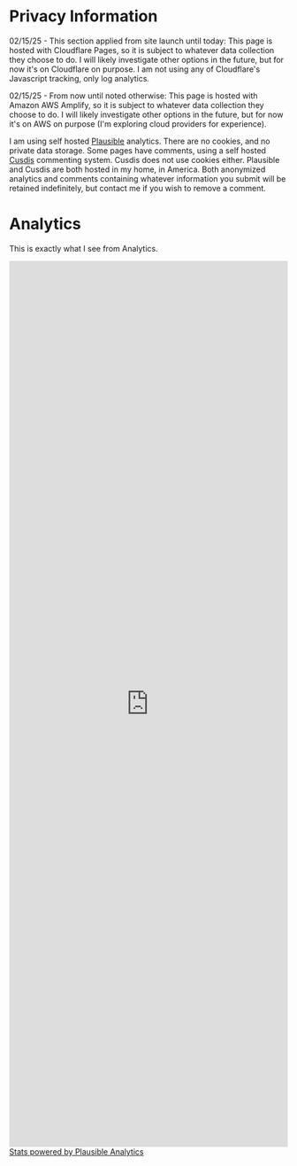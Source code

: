 <!-- BEGIN ARISE ------------------------------
Title:: "Privacy Information"

Author:: "Ben Robeson"
Description:: "Privacy details for the website."
Language:: "en"
Thumbnail:: "shield-question.svg"
Published Date:: "2025-01-24"
Modified Date:: "2025-01-28"

content_header:: "false"
rss_hide:: "false"
comments:: "true"
---- END ARISE \\ DO NOT MODIFY THIS LINE ---->

# Privacy Information

02/15/25 - This section applied from site launch until today:
This page is hosted with Cloudflare Pages, so it is subject to whatever data collection they choose to do. I will likely investigate other options in the future, but for now it's on Cloudflare on purpose. I am not using any of Cloudflare's Javascript tracking, only log analytics. 

02/15/25 - From now until noted otherwise:
This page is hosted with Amazon AWS Amplify, so it is subject to whatever data collection they choose to do. I will likely investigate other options in the future, but for now it's on AWS on purpose (I'm exploring cloud providers for experience). 

I am using self hosted <a href="https://plausible.io/self-hosted-web-analytics" target="_blank">Plausible</a> analytics. There are no cookies, and no private data storage. Some pages have comments, using a self hosted <a href="https://cusdis.com/doc#/" target="_blank">Cusdis</a> commenting system. Cusdis does not use cookies either. Plausible and Cusdis are both hosted in my home, in America. Both anonymized analytics and comments containing whatever information you submit will be retained indefinitely, but contact me if you wish to remove a comment. 

# Analytics

This is exactly what I see from Analytics. 
<iframe plausible-embed src="https://analytics.robeson.me/share/cyberia.robeson.com?auth=yBXnk7OMKm2SpemPo2O1_&embed=true&theme=dark&background=transparent" scrolling="no" frameborder="0" loading="lazy" style="width: 1px; min-width: 100%; height: 1600px;"></iframe>
<div class="powered"><a target="_blank"  href="https://plausible.io">Stats powered by Plausible Analytics</a></div>
<script async src="https://analytics.robeson.me/js/embed.host.js"></script>
